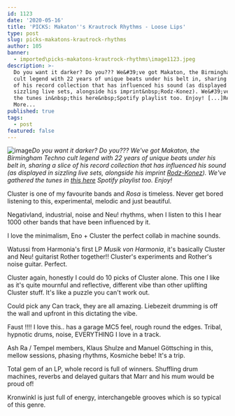 ```yaml
---
id: 1123
date: '2020-05-16'
title: 'PICKS: Makaton''s Krautrock Rhythms - Loose Lips'
type: post
slug: picks-makatons-krautrock-rhythms
author: 105
banner:
  - imported\picks-makatons-krautrock-rhythms\image1123.jpeg
description: >-
  Do you want it darker? Do you??? We&#39;ve got Makaton, the Birmingham Techno
  cult legend with 22 years of unique beats under his belt in, sharing a slice
  of his record collection that has influenced his sound (as displayed in
  sizzling live sets, alongside his imprint&nbsp;Rodz-Konez). We&#39;ve gathered
  the tunes in&nbsp;this here&nbsp;Spotify playlist too. Enjoy! [...]Read
  More...
published: true
tags:
  - post
featured: false
---
```

![image](../imported\picks-makatons-krautrock-rhythms\image1123.jpeg)_Do you want it darker? Do you??? We've got Makaton, the Birmingham Techno cult legend with 22 years of unique beats under his belt in, sharing a slice of his record collection that has influenced his sound (as displayed in sizzling live sets, alongside his imprint_ [_Rodz-Konez_](https://poison.rodz-konez.co.uk/)_). We've gathered the tunes in_ [_this here_](https://open.spotify.com/playlist/1UtmPhteO1MI3DiDek9u5N?si=3wLs6aB_QEKn1zEiUnwMAA) _Spotify playlist too. Enjoy!_

Cluster is one of my favourite bands and _Rosa_ is timeless. Never get bored listening to this, experimental, melodic and just beautiful.

Negativland, industrial, noise and Neu! rhythms, when I listen to this I hear 1000 other bands that have been influenced by it. 

I love the minimalism, Eno + Cluster the perfect collab in machine sounds.

Watussi from Harmonia's first LP _Musik von Harmonia_, it's basically Cluster and Neu! guitarist Rother together!! Cluster's experiments and Rother's noise guitar. Perfect.

Cluster again, honestly I could do 10 picks of Cluster alone. This one I like as it's quite mournful and reflective, different vibe than other uplifting Cluster stuff. It's like a puzzle you can't work out.

Could pick any Can track, they are all amazing. Liebezeit drumming is off the wall and upfront in this dictating the vibe.

Faust !!!! I love this.. has a garage MC5 feel, rough round the edges. Tribal, hypnotic drums, noise, EVERYTHING I love in a track.

Ash Ra / Tempel members, Klaus Shulze and Manuel Göttsching in this, mellow sessions, phasing rhythms, Kosmiche bebe! It's a trip.

Total gem of an LP, whole record is full of winners. Shuffling drum machines, reverbs and delayed guitars that Marr and his mum would be proud of!

Kronwinkl is just full of energy, interchangeble grooves which is so typical of this genre.